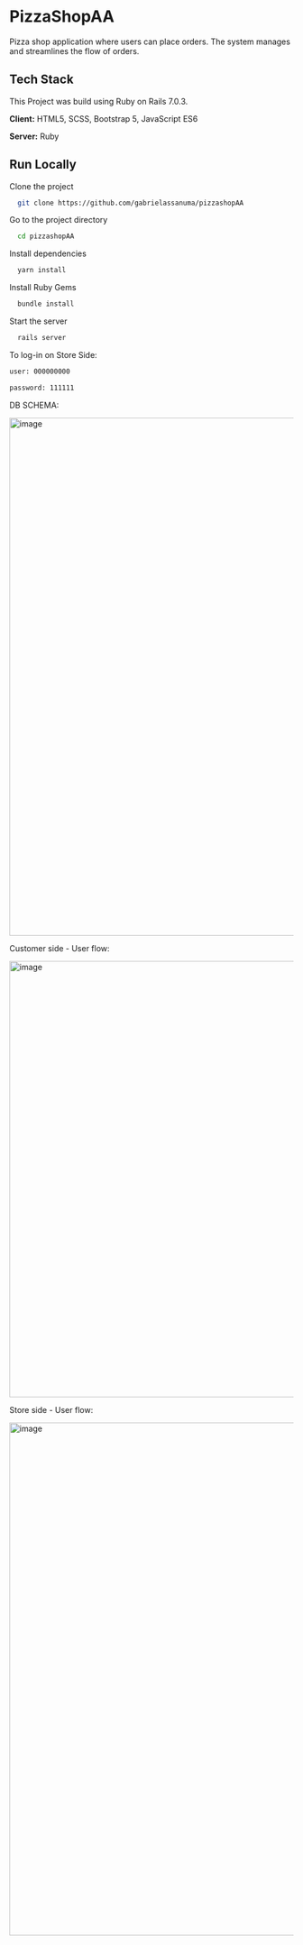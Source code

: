 
# PizzaShopAA
Pizza shop application where users can place orders.
The system manages and streamlines the flow of orders.


## Tech Stack
This Project was build using Ruby on Rails 7.0.3.

**Client:** HTML5, SCSS, Bootstrap 5, JavaScript ES6

**Server:** Ruby


## Run Locally

Clone the project

```bash
  git clone https://github.com/gabrielassanuma/pizzashopAA
```

Go to the project directory

```bash
  cd pizzashopAA
```

Install dependencies

```bash
  yarn install
```

Install Ruby Gems

```bash
  bundle install
```

Start the server

```bash
  rails server
```


To log-in on Store Side:
```bash
user: 000000000
```
```bash
password: 111111
```


DB SCHEMA:

<img width="919" alt="image" src="https://user-images.githubusercontent.com/104199523/213273775-e1bc89fc-3019-45ca-b65c-64e103deaf63.png">


Customer side - User flow: 

<img width="774" alt="image" src="https://user-images.githubusercontent.com/104199523/211554157-dba62827-c5a3-453c-832d-50b89d805f29.png">


Store side - User flow:

<img width="910" alt="image" src="https://user-images.githubusercontent.com/104199523/211554267-be18cbd4-1409-49a4-b5c2-f562d5895c4b.png">



